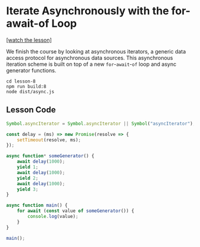 # Iterate Asynchronously with the for-await-of Loop

[[watch the lesson]](https://egghead.io/lessons/javascript-iterate-asynchronously-with-the-for-await-of-loop)

We finish the course by looking at asynchronous iterators, a generic data access protocol for asynchronous data sources. This asynchronous iteration scheme is built on top of a new `for`-`await`-`of` loop and async generator functions.

```
cd lesson-8
npm run build:8
node dist/async.js
```

## Lesson Code

```js
Symbol.asyncIterator = Symbol.asyncIterator || Symbol("asyncIterator");

const delay = (ms) => new Promise(resolve => {
    setTimeout(resolve, ms);
});

async function* someGenerator() {
    await delay(1000);
    yield 1;
    await delay(1000);
    yield 2;
    await delay(1000);
    yield 3;
}

async function main() {
    for await (const value of someGenerator()) {
        console.log(value);
    }
}

main();
```
